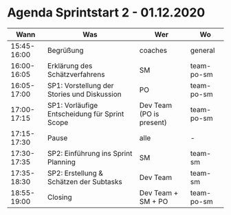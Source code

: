 # Agenda Sprintstart 2 - 01.12.2020 #
| Wann        | Was                                           | Wer                      | Wo         |
| ----------- | --------------------------------------------- | ------------------------ | ---------- |
| 15:45-16:00 | Begrüßung                                     | coaches                  | general    |
| 16:00-16:05 | Erklärung des Schätzverfahrens                | SM                       | team-po-sm |
| 16:05-17:00 | SP1: Vorstellung der Stories und Diskussion   | PO                       | team-po-sm |
| 17:00-17:15 | SP1: Vorläufige Entscheidung für Sprint Scope | Dev Team (PO is present) | team-po-sm |
| 17:15-17:30 | Pause                                         | alle                     | -          |
| 17:30-17:35 | SP2: Einführung ins Sprint Planning           | SM                       | team-sm    |
| 17:35-18:30 | SP2: Erstellung & Schätzen der Subtasks       | Dev Team                 | team-sm    |
| 18:55-19:00 | Closing                                       | Dev Team + SM + PO       | team-po-sm |